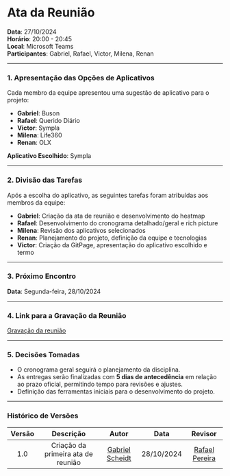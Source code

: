 # Ata da Reunião

**Data**: 27/10/2024  
**Horário**: 20:00 - 20:45  
**Local**: Microsoft Teams  
**Participantes**: Gabriel, Rafael, Victor, Milena, Renan  

---

### 1. Apresentação das Opções de Aplicativos

Cada membro da equipe apresentou uma sugestão de aplicativo para o projeto:

- **Gabriel**: Buson
- **Rafael**: Querido Diário
- **Victor**: Sympla
- **Milena**: Life360
- **Renan**: OLX

**Aplicativo Escolhido**: Sympla

---

### 2. Divisão das Tarefas

Após a escolha do aplicativo, as seguintes tarefas foram atribuídas aos membros da equipe:

- **Gabriel**: Criação da ata de reunião e desenvolvimento do heatmap
- **Rafael**: Desenvolvimento do cronograma detalhado/geral e rich picture
- **Milena**: Revisão dos aplicativos selecionados
- **Renan**: Planejamento do projeto, definição da equipe e tecnologias
- **Victor**: Criação da GitPage, apresentação do aplicativo escolhido e termo

---

### 3. Próximo Encontro

**Data**: Segunda-feira, 28/10/2024

---

### 4. Link para a Gravação da Reunião

[Gravação da reunião](https://youtu.be/IGVM2Y_aXLE)

---

### 5. Decisões Tomadas

- O cronograma geral seguirá o planejamento da disciplina.
- As entregas serão finalizadas com **5 dias de antecedência** em relação ao prazo oficial, permitindo tempo para revisões e ajustes.
- Definição das ferramentas iniciais para o desenvolvimento do projeto.

---

### Histórico de Versões

| Versão |          Descrição               |        Autor       |      Data      |      Revisor      |
|:------:|:--------------------------------:|:------------------:|:--------------:|:-----------------:|
|  1.0   | Criação da primeira ata de reunião | [Gabriel Scheidt](https://github.com/Gxaite)   | 28/10/2024    | [Rafael Pereira](https://github.com/rafgpereira) |
